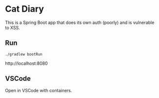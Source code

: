 # Cat Diary

This is a Spring Boot app that does its own auth (poorly) and is vulnerable to XSS.

## Run

`./gradlew bootRun`

http://localhost:8080

## VSCode

Open in VSCode with containers.

